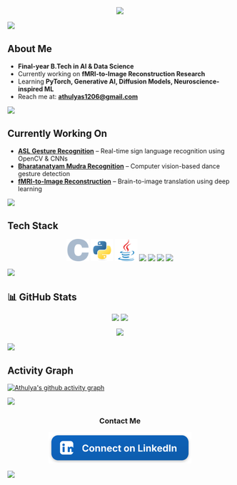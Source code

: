<!-- Typing Intro -->
<p align="center">
  <a href="https://github.com/athulyas1206">
    <img src="https://readme-typing-svg.herokuapp.com?size=25&duration=6000&pause=1000&color=00AEEF&center=true&vCenter=true&width=700&lines=Hi%2C+I+am+Athulya+S;AI+%26+Data+Science+B.Tech+Final-Year+Student;Exploring+the+Future+with+AI">
  </a>
</p>

<img src="https://user-images.githubusercontent.com/73097560/115834477-dbab4500-a447-11eb-908a-139a6edaec5c.gif">

##  About Me  
-  **Final-year B.Tech in AI & Data Science**  
-  Currently working on **fMRI-to-Image Reconstruction Research**  
-  Learning **PyTorch, Generative AI, Diffusion Models, Neuroscience-inspired ML**  
-  Reach me at: **athulyas1206@gmail.com**

<img src="https://user-images.githubusercontent.com/73097560/115834477-dbab4500-a447-11eb-908a-139a6edaec5c.gif">

##  Currently Working On  
- [**ASL Gesture Recognition**](#) – Real-time sign language recognition using OpenCV & CNNs  
- [**Bharatanatyam Mudra Recognition**](#) – Computer vision-based dance gesture detection   
- [**fMRI-to-Image Reconstruction**](#) – Brain-to-image translation using deep learning  

<img src="https://user-images.githubusercontent.com/73097560/115834477-dbab4500-a447-11eb-908a-139a6edaec5c.gif">

##   Tech Stack

<p align="center">
  <img src="https://raw.githubusercontent.com/devicons/devicon/master/icons/c/c-original.svg" width="50"/>
  <img src="https://raw.githubusercontent.com/devicons/devicon/master/icons/python/python-original.svg" width="50"/>
  <img src="https://raw.githubusercontent.com/devicons/devicon/master/icons/java/java-original.svg" width="50"/>
  <img src="https://www.vectorlogo.zone/logos/opencv/opencv-icon.svg" width="50"/>
  <img src="https://upload.wikimedia.org/wikipedia/commons/0/05/Scikit_learn_logo_small.svg" width="50"/>
  <img src="https://www.vectorlogo.zone/logos/tensorflow/tensorflow-icon.svg" width="50"/>
  <img src="https://www.vectorlogo.zone/logos/git-scm/git-scm-icon.svg" width="50"/>
</p>


<img src="https://user-images.githubusercontent.com/73097560/115834477-dbab4500-a447-11eb-908a-139a6edaec5c.gif">

## 📊 GitHub Stats
<p align="center">
  <img src="https://github-readme-stats.vercel.app/api?username=athulyas1206&show_icons=true&theme=tokyonight" height="150"/>
  <img src="https://github-readme-stats.vercel.app/api/top-langs/?username=athulyas1206&layout=compact&theme=tokyonight" height="150"/>
</p>

<p align="center">
  <img src="https://streak-stats.demolab.com?user=athulyas1206&theme=tokyonight&date_format=%5BY.%5Dn.j" height="150"/>
</p>



<img src="https://user-images.githubusercontent.com/73097560/115834477-dbab4500-a447-11eb-908a-139a6edaec5c.gif">


##  Activity Graph  
[![Athulya's github activity graph](https://github-readme-activity-graph.vercel.app/graph?username=athulyas1206&theme=react-dark)](https://github.com/ashutosh00710/github-readme-activity-graph)


<img src="https://user-images.githubusercontent.com/73097560/115834477-dbab4500-a447-11eb-908a-139a6edaec5c.gif">


<h3 align="center"> Contact Me</h3>

<p align="center">
  <a href="https://linkedin.com/in/athulyasofficial" target="_blank">
    <img src="./linkedin-floating.svg" alt="Connect on LinkedIn" width="320">
  </a>
</p>

<img src="https://user-images.githubusercontent.com/73097560/115834477-dbab4500-a447-11eb-908a-139a6edaec5c.gif">



